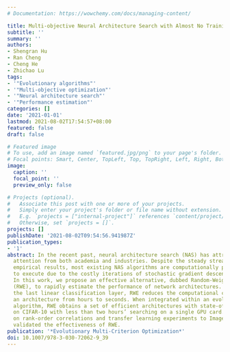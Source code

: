 ```yaml
---
# Documentation: https://wowchemy.com/docs/managing-content/

title: Multi-objective Neural Architecture Search with Almost No Training
subtitle: ''
summary: ''
authors:
- Shengran Hu
- Ran Cheng
- Cheng He
- Zhichao Lu
tags:
- '"Evolutionary algorithms"'
- '"Multi-objective optimization"'
- '"Neural architecture search"'
- '"Performance estimation"'
categories: []
date: '2021-01-01'
lastmod: 2021-08-02T17:54:57+08:00
featured: false
draft: false

# Featured image
# To use, add an image named `featured.jpg/png` to your page's folder.
# Focal points: Smart, Center, TopLeft, Top, TopRight, Left, Right, BottomLeft, Bottom, BottomRight.
image:
  caption: ''
  focal_point: ''
  preview_only: false

# Projects (optional).
#   Associate this post with one or more of your projects.
#   Simply enter your project's folder or file name without extension.
#   E.g. `projects = ["internal-project"]` references `content/project/deep-learning/index.md`.
#   Otherwise, set `projects = []`.
projects: []
publishDate: '2021-08-02T09:54:56.941987Z'
publication_types:
- '1'
abstract: In the recent past, neural architecture search (NAS) has attracted increasing
  attention from both academia and industries. Despite the steady stream of impressive
  empirical results, most existing NAS algorithms are computationally prohibitive
  to execute due to the costly iterations of stochastic gradient descent (SGD) training.
  In this work, we propose an effective alternative, dubbed Random-Weight Evaluation
  (RWE), to rapidly estimate the performance of network architectures. By just training
  the last linear classification layer, RWE reduces the computational cost of evaluating
  an architecture from hours to seconds. When integrated within an evolutionary multi-objective
  algorithm, RWE obtains a set of efficient architectures with state-of-the-art performance
  on CIFAR-10 with less than two hours’ searching on a single GPU card. Ablation studies
  on rank-order correlations and transfer learning experiments to ImageNet have further
  validated the effectiveness of RWE.
publication: '*Evolutionary Multi-Criterion Optimization*'
doi: 10.1007/978-3-030-72062-9_39
---
```

